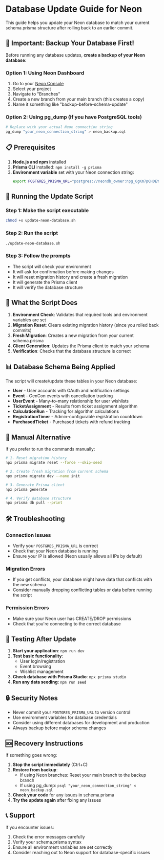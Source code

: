 # Database Update Guide for Neon

This guide helps you update your Neon database to match your current schema.prisma structure after rolling back to an earlier commit.

## 🚨 Important: Backup Your Database First!

Before running any database updates, **create a backup of your Neon database**:

### Option 1: Using Neon Dashboard
1. Go to your [Neon Console](https://console.neon.tech/)
2. Select your project
3. Navigate to "Branches" 
4. Create a new branch from your main branch (this creates a copy)
5. Name it something like "backup-before-schema-update"

### Option 2: Using pg_dump (if you have PostgreSQL tools)
```bash
# Replace with your actual Neon connection string
pg_dump "your_neon_connection_string" > neon_backup.sql
```

## 📋 Prerequisites

1. **Node.js and npm** installed
2. **Prisma CLI** installed: `npm install -g prisma`
3. **Environment variable** set with your Neon connection string:
   ```bash
   export POSTGRES_PRISMA_URL="postgres://neondb_owner:npg_OgKm7pCH0EYD@ep-little-wildflower-a4dtrb3k-pooler.us-east-1.aws.neon.tech/neondb?connect_timeout=15&sslmode=require"
   ```

## 🚀 Running the Update Script

### Step 1: Make the script executable
```bash
chmod +x update-neon-database.sh
```

### Step 2: Run the script
```bash
./update-neon-database.sh
```

### Step 3: Follow the prompts
- The script will check your environment
- It will ask for confirmation before making changes
- It will reset migration history and create a fresh migration
- It will generate the Prisma client
- It will verify the database structure

## 🔄 What the Script Does

1. **Environment Check**: Validates that required tools and environment variables are set
2. **Migration Reset**: Clears existing migration history (since you rolled back commits)
3. **Fresh Migration**: Creates a new migration from your current schema.prisma
4. **Client Generation**: Updates the Prisma client to match your schema
5. **Verification**: Checks that the database structure is correct

## 📊 Database Schema Being Applied

The script will create/update these tables in your Neon database:

- **User** - User accounts with OAuth and notification settings
- **Event** - GenCon events with cancellation tracking
- **UserEvent** - Many-to-many relationship for user wishlists
- **TicketAssignment** - Results from ticket assignment algorithm
- **CalculationRun** - Tracking for algorithm calculations
- **RegistrationTimer** - Admin-configurable registration countdown
- **PurchasedTicket** - Purchased tickets with refund tracking

## 🔧 Manual Alternative

If you prefer to run the commands manually:

```bash
# 1. Reset migration history
npx prisma migrate reset --force --skip-seed

# 2. Create fresh migration from current schema
npx prisma migrate dev --name init

# 3. Generate Prisma client
npx prisma generate

# 4. Verify database structure
npx prisma db pull --print
```

## 🛠️ Troubleshooting

### Connection Issues
- Verify your `POSTGRES_PRISMA_URL` is correct
- Check that your Neon database is running
- Ensure your IP is allowed (Neon usually allows all IPs by default)

### Migration Errors
- If you get conflicts, your database might have data that conflicts with the new schema
- Consider manually dropping conflicting tables or data before running the script

### Permission Errors
- Make sure your Neon user has CREATE/DROP permissions
- Check that you're connecting to the correct database

## 🧪 Testing After Update

1. **Start your application**: `npm run dev`
2. **Test basic functionality**: 
   - User login/registration
   - Event browsing
   - Wishlist management
3. **Check database with Prisma Studio**: `npx prisma studio`
4. **Run any data seeding**: `npm run seed`

## 🔒 Security Notes

- Never commit your `POSTGRES_PRISMA_URL` to version control
- Use environment variables for database credentials
- Consider using different databases for development and production
- Always backup before major schema changes

## 🆘 Recovery Instructions

If something goes wrong:

1. **Stop the script immediately** (Ctrl+C)
2. **Restore from backup**:
   - If using Neon branches: Reset your main branch to the backup branch
   - If using pg_dump: `psql "your_neon_connection_string" < neon_backup.sql`
3. **Check your code** for any issues in schema.prisma
4. **Try the update again** after fixing any issues

## 📞 Support

If you encounter issues:
1. Check the error messages carefully
2. Verify your schema.prisma syntax
3. Ensure all environment variables are set correctly
4. Consider reaching out to Neon support for database-specific issues